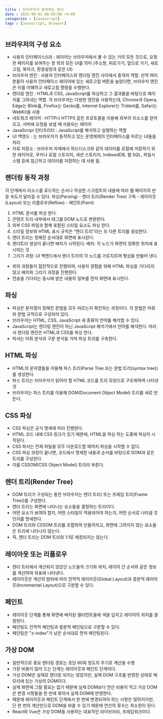 ```yaml
---
title : 브라우저가 동작하는 방식
date : 2025-09-01 00:50:00 +9:00
categories : [Javascript]
tags : [Javascript, Browser]
---
```

## 브라우저의 구성 요소
- 사용자 인터페이스(UI) : 레이어는 브라우저에서 볼 수 있는 거의 모든 것으로, 요청한 페이지를 보여주는 창 외의 모든 UI를 의미 (주소창, 뒤로가기, 앞으로 가기, 새로고침, 북마크, 환경설정과 같은 UI)
- 브라우저 엔진 : 사용자 인터페이스와 렌더링 엔진 사이에서 중개자 역할. 만약 여러분들이 사용자 인터페이스 레이어에 있는 새로고침 버튼을 눌렀다면, 브라우저 엔진은 이를 이해하고 새로고침 명령을 수행한다. 
- 렌더링 엔진 : HTML과 CSS, JavaScript를 파싱하고 그 결과물을 바탕으로 페이지를 그려내는 역할. 
각 브라우저는 다양한 엔진을 사용하는데, Chrome과 Opera, Edge는 Blink를, Firefox는 Gecko를, Internet Explorer는 Trident를, Safari는 WebKit을 사용 
- 네트워크 레이어 : HTTP나 HTTPS 같은 프로토콜을 이용해 외부의 리소스를 얻어오고, 서버에 요청을 보낼 때 사용되는 레이어
- JavaScript 인터프리터 : JavaScript를 해석하고 실행하는 역할
- UI 백엔드 : 는 브라우저가 동작하고 있는 운영체제의 인터페이스를 따르는 UI들을 처리
- 자료 저장소 : 브라우저 자체에서 하드디스크와 같이 데이터를 로컬에 저장하기 위한 레이어로, 쿠키나 로컬 스토리지, 세션 스토리지, IndexedDB, 웹 SQL, 파일시스템 등에 접근하고 데이터를 저장하는 데 사용 됨.

## 렌더링 동작 과정
각 단계에서 리소스를 로드하는 순서나 작성한 스크립트의 내용에 따라 웹 페이지의 반응 속도가 달라질 수 있다.
파싱(Parsing) - 렌더 트리(Render Tree) 구축 - 레이아웃(Layout) 또는 리플로우(Reflow) - 페인트(Paint)
1. HTML 문서를 파싱 한다.
2. 콘텐츠 트리 내부에서 태그를 DOM 노드로 변환한다.
3. 외부 CSS 파일과 함께 포함된 스타일 요소도 파싱 한다.
4. 스타일 정보와 HTML 표시 규칙은 “렌더 트리”라는 또 다른 트리를 생성한다.
5. 렌더 트리는 정해진 순서대로 화면에 표시된다.
6. 렌더트리 생성이 끝나면 배치가 시작된다. 배치: 각 노드가 화면의 정확한 위치에 표시되는 것
7. 그리기 과정: UI 백엔드에서 렌더 트리의 각 노드를 가로지르며 형상을 만들어 낸다.

- 위의 과정들이 점진적으로 진행되며, 사용자 경험을 위해 HTML 파싱을 기다리지 않고 배치와 그리기 과정을 진행한다.
- 전송을 기다리는 동시에 받은 내용의 일부를 먼저 화면에 표시한다.

## 파싱
- 파싱은 문자열이 정해진 문법을 모두 따르는지 확인하는 과정이다. 각 문법은 어휘와 문법 규칙으로 구성되어 있다.
- 브라우저는 HTML, CSS, JavaScript 세 종류의 언어를 해석할 수 있다. 
- JavaScript는 렌더링 엔진이 아닌 JavaScript 해석기에서 언어를 해석한다. 따라서 렌더링 엔진은 HTML과 CSS를 파싱 한다.
- 파서는 어휘 분석과 구문 분석을 거쳐 파싱 트리를 구축한다.

## HTML 파싱
- HTML의 문자열들을 이용해 파스 트리(Parse Tree 또는 문법 트리(syntax tree))를 생성한다.
- 파스 트리는 브라우저가 읽어야 할 HTML 코드를 트리 모양으로 구조화하여 나타낸 것
- 브라우저는 파스 트리를 이용해 DOM(Document Object Model) 트리를 새로 만든다.

## CSS 파싱
- CSS 파싱은 공식 명세에 따라 진행한다.
- HTML 코드 내에 CSS 링크가 있기 때문에, HTML을 파싱 하는 도중에 파싱이 시작된다.
- CSS 파서는 전체 파일을 모두 다운로드할 때까지 파싱을 시작할 수 없다.
- CSS 파싱 과정이 끝나면, 코드에서 명세한 내용과 순서를 바탕으로 DOM과 같은 트리를 구성한다.
- 이를 CSSOM(CSS Object Model) 트리라 부른다.

## 렌더 트리(Render Tree)
- DOM 트리가 구성되는 동안 브라우저는 렌더 트리( 또는 프레임 트리(Frame Tree))를 구성한다.
- 렌더 트리는 화면에 나타나는 요소들을 결정하는 트리이다.
- 어떤 요소가 보여야 할지, 어떤 스타일이 적용되어야 하는지, 어떤 순서로 나타낼 것인지를 명세한다.
- DOM 트리와 CSSOM 트리를 조합하여 만들어지고, 화면에 그려지지 않는 요소들은 트리에 나타나지 않는다. 
- 즉, 렌더 트리는 DOM 트리와 1:1로 매칭되지는 않는다.

## 레이아웃 또는 리플로우
- 렌더 트리에서 계산되지 않았던 노드들의 크기와 위치, 레이어 간 순서와 같은 정보를 계산하여 좌표에 나타낸다.
- 레이아웃은 계산의 범위에 따라 전역적 레이아웃(Global Layout)과 증분적 레이아웃(Incremental Layout)으로 구분할 수 있다.

## 페인트
- 레이아웃 단계를 통해 화면에 배치된 엘리먼트들에 색을 입히고 레이어의 위치를 결정한다.
- 페인팅도 전역적 페인팅과 증분적 페인팅으로 구분할 수 있다. 
- 페인팅은 "z-index"가 낮은 순서대로 먼저 페인팅된다.

## 가상 DOM
- 일반적으로 중요 렌더링 경로는 초당 60회 정도의 주기로 계산을 수행
- 가장 비용이 많이 드는 단계는 레이아웃과 페인트 단계이다.
- 가상 DOM은 실제로 렌더링 되지는 않았지만, 실제 DOM 구조를 반영한 상태로 메모리에 있는 가상의 DOM이다.
- 실제 화면에 그릴 필요는 없기 때문에 실제 DOM보다 연산 비용이 적고 가상 DOM은 변경 사항들을 한 번에 묶어서 실제 DOM에 반영한다.
- 때문에 레이아웃과 페인트 단계에서 한 번에 변경되어야 하는 사항은 많아지지만, 단 한 번의 계산만으로 DOM을 바꿀 수 있기 때문에 연산의 횟수는 최소한이 된다.
- React와 Vue은 가상 DOM을 사용하는 대표적인 라이브러리, 프레임워크이다.